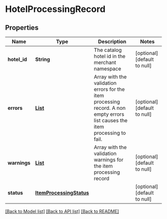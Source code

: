 # HotelProcessingRecord
## Properties

| Name | Type | Description | Notes |
|------------ | ------------- | ------------- | -------------|
| **hotel\_id** | **String** | The catalog hotel id in the merchant namespace | [optional] [default to null] |
| **errors** | [**List**](ItemValidationEvent.md) | Array with the validation errors for the item processing record. A non empty errors list causes the item processing to fail. | [optional] [default to null] |
| **warnings** | [**List**](ItemValidationEvent.md) | Array with the validation warnings for the item processing record | [optional] [default to null] |
| **status** | [**ItemProcessingStatus**](ItemProcessingStatus.md) |  | [optional] [default to null] |

[[Back to Model list]](../README.md#documentation-for-models) [[Back to API list]](../README.md#documentation-for-api-endpoints) [[Back to README]](../README.md)

